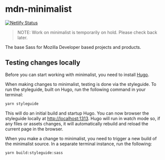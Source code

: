# mdn-minimalist

[![Netlify Status](https://api.netlify.com/api/v1/badges/9b97df5e-40a6-47b0-9c73-5a1086c3e2a6/deploy-status)](https://app.netlify.com/sites/mdn-minimalist/deploys)

> NOTE: Work on minimalist is temporarily on hold. Please check back later.

The base Sass for Mozilla Developer based projects and products.

## Testing changes locally

Before you can start working with minimalist, you need to install [Hugo](https://gohugo.io/getting-started/installing/).

When making changes to minimalist, testing is done via the styleguide. To run the styleguide, built on Hugo, run the following command in your terminal:

```bash
yarn styleguide
```

This will do an initial build and startup Hugo. You can now browser the styleguide locally at [http://localhost:1313](http://localhost:1313). Hugo will run in watch mode so, if any files or assets changes, it will automatically rebuild and reload the current page in the browser.

When you make a change to minimalist, you need to trigger a new build of the minimalist source. In a separate terminal instance, run the following:

```bash
yarn build:styleguide:sass
```
